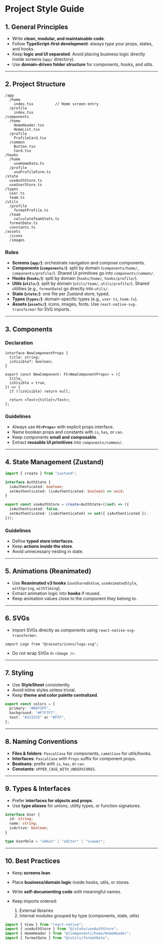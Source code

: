 # Project Style Guide

## 1. General Principles

- Write **clean, modular, and maintainable code**.
- Follow **TypeScript-first development**: always type your props, states, and hooks.
- Keep **logic and UI separated**. Avoid placing business logic directly inside screens (`app/` directory).
- Use **domain-driven folder structure** for components, hooks, and utils.

---

## 2. Project Structure

```
/app
  /home
    index.tsx          // Home screen entry
  /profile
    index.tsx
/components
  /home
    HomeHeader.tsx
    HomeList.tsx
  /profile
    ProfileCard.tsx
  /common
    Button.tsx
    Card.tsx
/hooks
  /home
    useHomeData.ts
  /profile
    useProfileForm.ts
/state
  useAuthStore.ts
  useUserStore.ts
/types
  user.ts
  team.ts
/utils
  /profile
    formatProfile.ts
  /team
    calculateTeamStats.ts
  formatDate.ts
  constants.ts
/assets
  /icons
  /images
```

### Rules

- **Screens (`app/`)**: orchestrate navigation and compose components.
- **Components (`components/`)**: split by domain (`components/home/`, `components/profile/`). Shared UI primitives go into `components/common/`.
- **Hooks (`hooks/`)**: split by domain (`hooks/home/`, `hooks/profile/`).
- **Utils (`utils/`)**: split by domain (`utils/team/`, `utils/profile/`). Shared utilities (e.g., `formatDate`) go directly into `utils/`.
- **State (`state/`)**: one file per Zustand store, typed.
- **Types (`types/`)**: domain-specific types (e.g., `user.ts`, `team.ts`).
- **Assets (`assets/`)**: icons, images, fonts. Use `react-native-svg-transformer` for SVG imports.

---

## 3. Components

### Declaration

```tsx
interface NewComponentProps {
  title: string;
  isVisible?: boolean;
}

export const NewComponent: FC<NewComponentProps> = ({
  title,
  isVisible = true,
}) => {
  if (!isVisible) return null;

  return <Text>{title}</Text>;
};
```

### Guidelines

- Always use **`FC<Props>`** with explicit props interface.
- Name boolean props and constants with `is`, `has`, or `can`.
- Keep components **small and composable**.
- Extract **reusable UI primitives** into `components/common/`.

---

## 4. State Management (Zustand)

```ts
import { create } from "zustand";

interface AuthState {
  isAuthenticated: boolean;
  setAuthenticated: (isAuthenticated: boolean) => void;
}

export const useAuthStore = create<AuthState>((set) => ({
  isAuthenticated: false,
  setAuthenticated: (isAuthenticated) => set({ isAuthenticated }),
}));
```

### Guidelines

- Define **typed store interfaces**.
- Keep **actions inside the store**.
- Avoid unnecessary nesting in state.

---

## 5. Animations (Reanimated)

- Use **Reanimated v3 hooks** (`useSharedValue`, `useAnimatedStyle`, `withSpring`, `withTiming`).
- Extract animation logic into **hooks** if reused.
- Keep animation values close to the component they belong to.

---

## 6. SVGs

- Import SVGs directly as components using `react-native-svg-transformer`.

```tsx
import Logo from "@/assets/icons/logo.svg";
```

- Do not wrap SVGs in `<Image />`.

---

## 7. Styling

- Use **StyleSheet** consistently.
- Avoid inline styles unless trivial.
- Keep **theme and color palette centralized**.

```ts
export const colors = {
  primary: "#0073FF",
  background: "#F7F7F7",
  text: "#333333" or "#FFF",
};
```

---

## 8. Naming Conventions

- **Files & folders**: `PascalCase` for components, `camelCase` for utils/hooks.
- **Interfaces**: `PascalCase` with `Props` suffix for component props.
- **Booleans**: prefix with `is`, `has`, or `can`.
- **Constants**: `UPPER_CASE_WITH_UNDERSCORES`.

---

## 9. Types & Interfaces

- Prefer **interfaces for objects and props**.
- Use **type aliases** for unions, utility types, or function signatures.

```ts
interface User {
  id: string;
  name: string;
  isActive: boolean;
}

type UserRole = "admin" | "editor" | "viewer";
```

---

## 10. Best Practices

- Keep **screens lean**.
- Place **business/domain logic** inside hooks, utils, or stores.
- Write **self-documenting code** with meaningful names.
- Keep imports ordered:

  1. External libraries
  2. Internal modules grouped by type (components, state, utils)

```ts
import { View } from "react-native";
import { useAuthStore } from "@/state/useAuthStore";
import { HomeHeader } from "@/components/home/HomeHeader";
import { formatDate } from "@/utils/formatDate";
```
